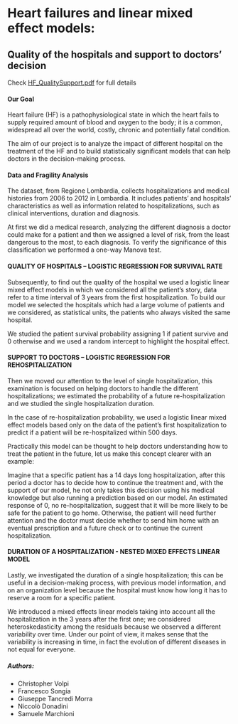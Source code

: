 # Heart failures and linear mixed effect models: 
## Quality of the hospitals and support to doctors’ decision 


Check [HF_QualitySupport.pdf](https://github.com/FoxChris99/HF_Mixed_Models/blob/main/HF_QualitySupport.pdf) for full details
#### Our Goal
Heart failure (HF) is a pathophysiological state in which the heart fails to supply required amount of blood and oxygen to the body; it is a common, widespread all over the world, costly, chronic and potentially fatal condition. 

The aim of our project is to analyze the impact of different hospital on the treatment of the HF and to build statistically significant models that can help doctors in the decision-making process. 


#### Data and Fragility Analysis
The dataset, from Regione Lombardia, collects hospitalizations and medical histories from 2006 to 2012 in
Lombardia. It includes patients’ and hospitals’ characteristics as well as information
related to hospitalizations, such as clinical interventions, duration and diagnosis.

 

At first we did a medical research, analyzing the different diagnosis a doctor could make for a patient and then we assigned a level of risk, from the least dangerous to the most, to each diagnosis. To verify the significance of this classification we performed a one-way Manova test. 

 
#### QUALITY OF HOSPITALS – LOGISTIC REGRESSION FOR SURVIVAL RATE
Subsequently, to find out the quality of the hospital we used a logistic linear mixed effect models in which we considered all the patient’s story, data refer to a time interval of 3 years from the first hospitalization. To build our model we selected the hospitals which had a large volume of patients and we considered, as statistical units, the patients who always visited the same hospital. 

We studied the patient survival probability assigning 1 if patient survive and 0 otherwise and we used a random intercept to highlight the hospital effect. 

 
#### SUPPORT TO DOCTORS – LOGISTIC REGRESSION FOR REHOSPITALIZATION
Then we moved our attention to the level of single hospitalization, this examination is focused on helping doctors to handle the different hospitalizations; we estimated the probability of a future re-hospitalization and we studied the single hospitalization duration. 

 

In the case of re-hospitalization probability, we used a logistic linear mixed effect models based only on the data of the patient’s first hospitalization to predict if a patient will be re-hospitalized within 500 days. 

Practically this model can be thought to help doctors understanding how to treat the patient in the future, let us make this concept clearer with an example: 

Imagine that a specific patient has a 14 days long hospitalization, after this period a doctor has to decide how to continue the treatment and, with the support of our model, he not only takes this decision using his medical knowledge but also running a prediction based on our model. An estimated response of 0, no re-hospitalization, suggest that it will be more likely to be safe for the patient to go home.  Otherwise, the patient will need further attention and the doctor must decide whether to send him home with an eventual prescription and a future check or to continue the current hospitalization. 

#### DURATION OF A HOSPITALIZATION - NESTED MIXED EFFECTS LINEAR MODEL
Lastly, we investigated the duration of a single hospitalization; this can be useful in a decision-making process, with previous model information, and on an organization level because the hospital must know how long it has to reserve a room for a specific patient. 

We introduced a mixed effects linear models taking into account all the hospitalization in the 3 years after the first one; we considered heteroskedasticity among the residuals because we observed a different variability over time. Under our point of view, it makes sense that the variability is increasing in time, in fact the evolution of different diseases in not equal for everyone. 


##### Authors:
- Christopher Volpi
- Francesco Songia
- Giuseppe Tancredi Morra
- Niccolò Donadini
- Samuele Marchioni

 
